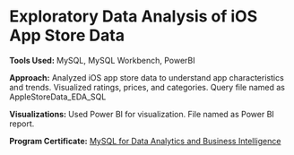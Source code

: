 # Exploratory Data Analysis of iOS App Store Data

**Tools Used:** MySQL, MySQL Workbench, PowerBI

**Approach:** Analyzed iOS app store data to understand app characteristics and trends. Visualized ratings, prices, and categories. Query file named as AppleStoreData_EDA_SQL

**Visualizations:** Used Power BI for visualization. File named as Power BI report. 

**Program Certificate:** [MySQL for Data Analytics and Business Intelligence](https://www.udemy.com/certificate/UC-328ae17c-df7d-46ce-84ff-abc120c0b61a/)
